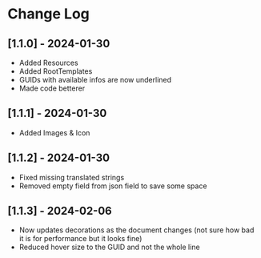 # Change Log

## [1.1.0] - 2024-01-30

- Added Resources
- Added RootTemplates
- GUIDs with available infos are now underlined
- Made code betterer

## [1.1.1] - 2024-01-30

- Added Images & Icon

## [1.1.2] - 2024-01-30

- Fixed missing translated strings
- Removed empty field from json field to save some space

## [1.1.3] - 2024-02-06

- Now updates decorations as the document changes (not sure how bad it is for performance but it looks fine)
- Reduced hover size to the GUID and not the whole line